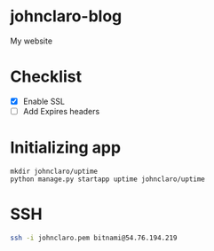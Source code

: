 # johnclaro-blog
My website

# Checklist
- [x] Enable SSL
- [ ] Add Expires headers

# Initializing app

```
mkdir johnclaro/uptime
python manage.py startapp uptime johnclaro/uptime
```

# SSH

```bash
ssh -i johnclaro.pem bitnami@54.76.194.219
```

